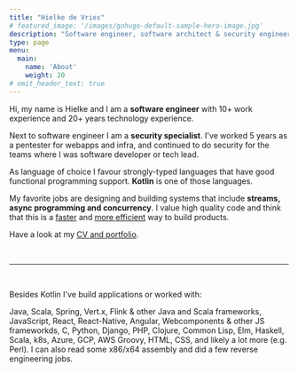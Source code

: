 ```yaml
---
title: "Hielke de Vries"
# featured_image: '/images/gohugo-default-sample-hero-image.jpg'
description: "Software engineer, software architect & security engineer"
type: page
menu:   
  main:
    name: 'About'
    weight: 20
# omit_header_text: true
---
```



Hi, my name is Hielke and I am a **software engineer** with 10+ work experience and 20+ years technology experience. 

Next to software engineer I am a **security specialist**. I've worked 5 years as a pentester for webapps and infra, and continued to do security for the teams where I was software developer or tech lead.

As language of choice I favour strongly-typed languages that have good functional programming support. **Kotlin** is one of those languages.

My favorite jobs are designing and building systems that include **streams, async programming and concurrency**. I value high quality code and think that this is a [faster][clean_code_link] and [more efficient][clean_architecture_link] way to build products.

Have a look at my [CV and portfolio](/portfolio).

&nbsp;&nbsp;&nbsp;

---

&nbsp;&nbsp;&nbsp;&nbsp;


Besides Kotlin I've build applications or worked with:

Java, Scala, Spring, Vert.x, Flink & other Java and Scala frameworks, JavaScript, React, React-Native, Angular, Webcomponents & other JS frameworkds, C, Python, Django, PHP, Clojure, Common Lisp, Elm, Haskell, Scala, k8s, Azure, GCP, AWS Groovy, HTML, CSS, and likely a lot more (e.g. Perl). I can also read some x86/x64 assembly and did a few reverse engineering jobs.




[clean_code_link]: https://www.bol.com/nl/nl/f/clean-code/9200000033313462/
[clean_architecture_link]: https://www.bol.com/nl/nl/p/clean-architecture/9200000051454865/?bltgh=lnVHBc27MhgkYDgoM61PDQ.2_14.15.ProductTitle
